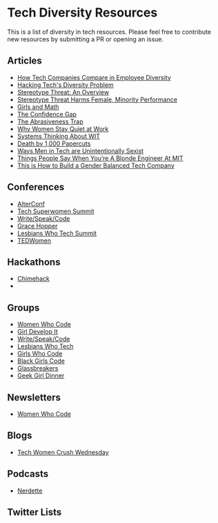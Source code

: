 # Tech Diversity Resources

This is a list of diversity in tech resources. Please feel free to contribute new resources
by submitting a PR or opening an issue.


## Articles

* [How Tech Companies Compare in Employee Diversity](http://fortune.com/2014/08/29/how-tech-companies-compare-in-employee-diversity/)
* [Hacking Tech's Diversity Problem](https://hbr.org/2014/10/hacking-techs-diversity-problem)
* [Stereotype Threat: An Overview](http://diversity.arizona.edu/sites/diversity/files/stereotype_threat_overview.pdf)
* [Stereotype Threat Harms Female, Minority Performance](http://news.stanford.edu/news/2009/february25/stereotype-threat-harms-latent-ability-022509.html)
* [Girls and Math](https://www.psychologytoday.com/blog/brain-candy/201306/girls-and-math-study-combats-stereotype-threat)
* [The Confidence Gap](http://www.theatlantic.com/features/archive/2014/04/the-confidence-gap/359815/)
* [The Abrasiveness Trap](http://fortune.com/2014/08/26/performance-review-gender-bias/)
* [Why Women Stay Quiet at Work](http://www.nytimes.com/2015/01/11/opinion/sunday/speaking-while-female.html?_r=1)
* [Systems Thinking About WIT](http://blog.jessitron.com/2015/01/systems-thinking-about-wit.html?m=1)
* [Death by 1,000 Papercuts](http://juliepagano.com/blog/2013/03/24/my-experiences-in-tech-death-by-1000-paper-cuts/)
* [Ways Men in Tech are Unintentionally Sexist](http://t.co/NcckguCx4M)
* [Things People Say When You’re A Blonde Engineer At MIT](https://medium.com/@alicezielinski/things-people-say-when-youre-a-blonde-engineer-at-mit-b85df3d7970e)
* [This is How to Build a Gender Balanced Tech Company](http://fortune.com/2015/03/26/ozon-amazon-russia-gender-balanced/)

## Conferences

* [AlterConf](http://www.alterconf.com/)
* [Tech Superwomen Summit](http://www.techsuperwomensummit.com/)
* [Write/Speak/Code](http://www.writespeakcode.com/)
* [Grace Hopper]()
* [Lesbians Who Tech Summit](http://lesbianswhotech.org/summit2015/)
* [TEDWomen](https://www.ted.com/attend/conferences/special-events/tedwomen)

## Hackathons

* [Chimehack](http://www.chimeforchange.org/chimehack/)
*

## Groups

* [Women Who Code](https://www.womenwhocode.com/)
* [Girl Develop It](https://www.girldevelopit.com/)
* [Write/Speak/Code](http://www.writespeakcode.com/)
* [Lesbians Who Tech](http://lesbianswhotech.org/)
* [Girls Who Code](https://girlswhocode.com/)
* [Black Girls Code](http://www.blackgirlscode.com/)
* [Glassbreakers](https://www.glassbreakers.co/)
* [Geek Girl Dinner]()

## Newsletters

* [Women Who Code](https://www.womenwhocode.com/)

## Blogs

* [Tech Women Crush Wednesday](http://caitiem.com/techwcw/)

## Podcasts

* [Nerdette](http://nerdettepodcast.com/)


## Twitter Lists
